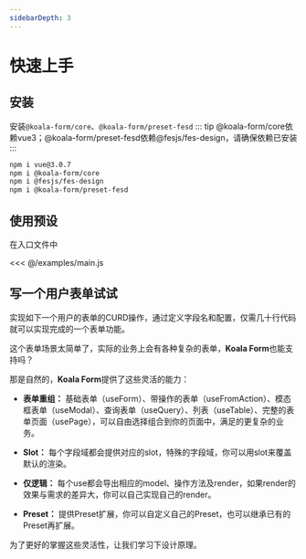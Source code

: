 ```yaml
---
sidebarDepth: 3
---
```

# 快速上手

## 安装
安装`@koala-form/core`、`@koala-form/preset-fesd`
::: tip
@koala-form/core依赖vue3；@koala-form/preset-fesd依赖@fesjs/fes-design，请确保依赖已安装
:::

```bash
npm i vue@3.0.7
npm i @koala-form/core
npm i @fesjs/fes-design
npm i @koala-form/preset-fesd
```

## 使用预设
在入口文件中

<<< @/examples/main.js

## 写一个用户表单试试
实现如下一个用户的表单的CURD操作，通过定义字段名和配置，仅需几十行代码就可以实现完成的一个表单功能。

<ExampleDoc>
<Test>
</Test>
<template #code>

<<< @/examples/User.vue
</template>
</ExampleDoc>


这个表单场景太简单了，实际的业务上会有各种复杂的表单，**Koala Form**也能支持吗？

那是自然的，**Koala Form**提供了这些灵活的能力：
- **表单重组：** 基础表单（useForm）、带操作的表单（useFromAction）、模态框表单（useModal）、查询表单（useQuery）、列表（useTable）、完整的表单页面（usePage），可以自由选择组合到你的页面中，满足的更复杂的业务。

- **Slot：** 每个字段域都会提供对应的slot，特殊的字段域，你可以用slot来覆盖默认的渲染。

- **仅逻辑：** 每个use都会导出相应的model、操作方法及render，如果render的效果与需求的差异大，你可以自己实现自己的render。

- **Preset：** 提供Preset扩展，你可以自定义自己的Preset，也可以继承已有的Preset再扩展。

为了更好的掌握这些灵活性，让我们学习下设计原理。